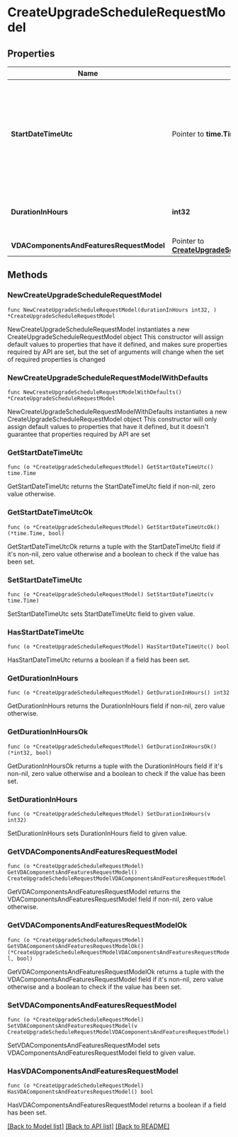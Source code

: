 # CreateUpgradeScheduleRequestModel

## Properties

Name | Type | Description | Notes
------------ | ------------- | ------------- | -------------
**StartDateTimeUtc** | Pointer to **time.Time** | UTC time to start the Vda upgrade. Must be a future time. If set to null, the upgrade should be started at once. | [optional] 
**DurationInHours** | **int32** | Timeout duration in hours. Valid range is 1 to 24. | 
**VDAComponentsAndFeaturesRequestModel** | Pointer to [**CreateUpgradeScheduleRequestModelVDAComponentsAndFeaturesRequestModel**](CreateUpgradeScheduleRequestModelVDAComponentsAndFeaturesRequestModel.md) |  | [optional] 

## Methods

### NewCreateUpgradeScheduleRequestModel

`func NewCreateUpgradeScheduleRequestModel(durationInHours int32, ) *CreateUpgradeScheduleRequestModel`

NewCreateUpgradeScheduleRequestModel instantiates a new CreateUpgradeScheduleRequestModel object
This constructor will assign default values to properties that have it defined,
and makes sure properties required by API are set, but the set of arguments
will change when the set of required properties is changed

### NewCreateUpgradeScheduleRequestModelWithDefaults

`func NewCreateUpgradeScheduleRequestModelWithDefaults() *CreateUpgradeScheduleRequestModel`

NewCreateUpgradeScheduleRequestModelWithDefaults instantiates a new CreateUpgradeScheduleRequestModel object
This constructor will only assign default values to properties that have it defined,
but it doesn't guarantee that properties required by API are set

### GetStartDateTimeUtc

`func (o *CreateUpgradeScheduleRequestModel) GetStartDateTimeUtc() time.Time`

GetStartDateTimeUtc returns the StartDateTimeUtc field if non-nil, zero value otherwise.

### GetStartDateTimeUtcOk

`func (o *CreateUpgradeScheduleRequestModel) GetStartDateTimeUtcOk() (*time.Time, bool)`

GetStartDateTimeUtcOk returns a tuple with the StartDateTimeUtc field if it's non-nil, zero value otherwise
and a boolean to check if the value has been set.

### SetStartDateTimeUtc

`func (o *CreateUpgradeScheduleRequestModel) SetStartDateTimeUtc(v time.Time)`

SetStartDateTimeUtc sets StartDateTimeUtc field to given value.

### HasStartDateTimeUtc

`func (o *CreateUpgradeScheduleRequestModel) HasStartDateTimeUtc() bool`

HasStartDateTimeUtc returns a boolean if a field has been set.

### GetDurationInHours

`func (o *CreateUpgradeScheduleRequestModel) GetDurationInHours() int32`

GetDurationInHours returns the DurationInHours field if non-nil, zero value otherwise.

### GetDurationInHoursOk

`func (o *CreateUpgradeScheduleRequestModel) GetDurationInHoursOk() (*int32, bool)`

GetDurationInHoursOk returns a tuple with the DurationInHours field if it's non-nil, zero value otherwise
and a boolean to check if the value has been set.

### SetDurationInHours

`func (o *CreateUpgradeScheduleRequestModel) SetDurationInHours(v int32)`

SetDurationInHours sets DurationInHours field to given value.


### GetVDAComponentsAndFeaturesRequestModel

`func (o *CreateUpgradeScheduleRequestModel) GetVDAComponentsAndFeaturesRequestModel() CreateUpgradeScheduleRequestModelVDAComponentsAndFeaturesRequestModel`

GetVDAComponentsAndFeaturesRequestModel returns the VDAComponentsAndFeaturesRequestModel field if non-nil, zero value otherwise.

### GetVDAComponentsAndFeaturesRequestModelOk

`func (o *CreateUpgradeScheduleRequestModel) GetVDAComponentsAndFeaturesRequestModelOk() (*CreateUpgradeScheduleRequestModelVDAComponentsAndFeaturesRequestModel, bool)`

GetVDAComponentsAndFeaturesRequestModelOk returns a tuple with the VDAComponentsAndFeaturesRequestModel field if it's non-nil, zero value otherwise
and a boolean to check if the value has been set.

### SetVDAComponentsAndFeaturesRequestModel

`func (o *CreateUpgradeScheduleRequestModel) SetVDAComponentsAndFeaturesRequestModel(v CreateUpgradeScheduleRequestModelVDAComponentsAndFeaturesRequestModel)`

SetVDAComponentsAndFeaturesRequestModel sets VDAComponentsAndFeaturesRequestModel field to given value.

### HasVDAComponentsAndFeaturesRequestModel

`func (o *CreateUpgradeScheduleRequestModel) HasVDAComponentsAndFeaturesRequestModel() bool`

HasVDAComponentsAndFeaturesRequestModel returns a boolean if a field has been set.


[[Back to Model list]](../README.md#documentation-for-models) [[Back to API list]](../README.md#documentation-for-api-endpoints) [[Back to README]](../README.md)


